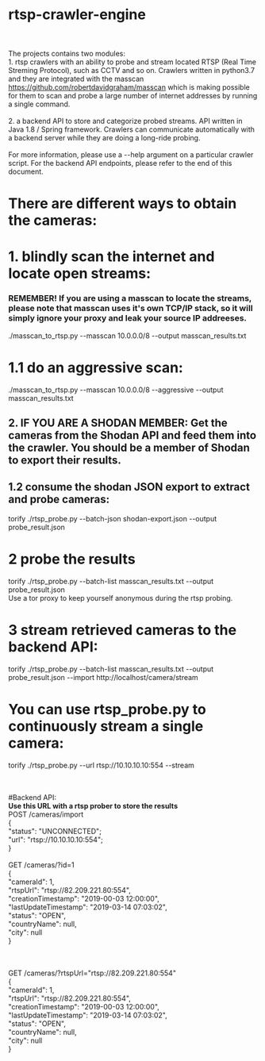 # rtsp-crawler-engine
<br/><br/>The projects contains two modules:
<br/>1. rtsp crawlers with an ability to probe and stream located RTSP (Real Time Streming Protocol), such as CCTV and so on. Crawlers written in python3.7 and they are integrated with the masscan https://github.com/robertdavidgraham/masscan which is making possible for them to scan and probe a large number of internet addresses by running a single command.
<br/>
<br/>2. a backend API to store and categorize probed streams. API written in Java 1.8 / Spring framework. Crawlers can communicate automatically with a backend server while they are doing a long-ride probing.
<br/>
<br/>For more information, please use a --help argument on a particular crawler script. For the backend API endpoints, please refer to the end of this document.

# There are different ways to obtain the cameras:
# 1. blindly scan the internet and locate open streams:
<h3>REMEMBER! If you are using a masscan to locate the streams, please note that masscan uses it's own TCP/IP stack, so it will simply ignore your proxy and leak your source IP addreeses.</h3>

./masscan_to_rtsp.py --masscan 10.0.0.0/8 --output masscan_results.txt
# 1.1 do an aggressive scan:
./masscan_to_rtsp.py --masscan 10.0.0.0/8 --aggressive --output masscan_results.txt

<h2> 2. IF YOU ARE A SHODAN MEMBER: Get the cameras from the Shodan API and feed them into the crawler. You should be a member of Shodan to export their results.</h2>

<h2> 1.2 consume the shodan JSON export to extract and probe cameras: </h2>
torify ./rtsp_probe.py --batch-json shodan-export.json --output probe_result.json

# 2 probe the results
torify ./rtsp_probe.py --batch-list masscan_results.txt --output probe_result.json
<br/>Use a tor proxy to keep yourself anonymous during the rtsp probing.



# 3 stream retrieved cameras to the backend API:
torify ./rtsp_probe.py --batch-list masscan_results.txt --output probe_result.json --import http://localhost/camera/stream


# You can use rtsp_probe.py to continuously stream a single camera:
torify ./rtsp_probe.py --url rtsp://10.10.10.10:554 --stream

</br></br>
#Backend API:
</br><b>Use this URL with a rtsp prober to store the results</b>
</br>POST /cameras/import
</br>{
</br>  "status": "UNCONNECTED";
</br>  "url": "rtsp://10.10.10.10:554";
</br>}
</br>
</br>GET /cameras/?id=1
</br>{
</br>  "cameraId": 1,
</br>  "rtspUrl": "rtsp://82.209.221.80:554",
</br>  "creationTimestamp": "2019-00-03 12:00:00",
</br>  "lastUpdateTimestamp": "2019-03-14 07:03:02",
</br>  "status": "OPEN",
</br>  "countryName": null,
</br>  "city": null
</br>}

</br>
</br>GET /cameras/?rtspUrl="rtsp://82.209.221.80:554"
</br>{
  </br>"cameraId": 1,
  </br>"rtspUrl": "rtsp://82.209.221.80:554",
  </br>"creationTimestamp": "2019-00-03 12:00:00",
  </br>"lastUpdateTimestamp": "2019-03-14 07:03:02",
  </br>"status": "OPEN",
  </br>"countryName": null,
  </br>"city": null
</br>}
